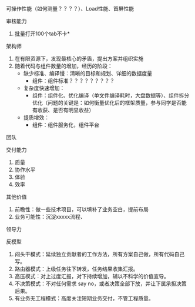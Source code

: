



可操作性能（如何测量？？？？）、Load性能、首屏性能





审核能力

1. 批量打开100个tab不卡*

架构师

1. 在有限资源下，发现最核心的矛盾，提出方案并组织实施
2. 随着代码与组件数量的增加，经历的阶段：
   - 缺少标准、编译慢：清晰的目标和规划、详细的数据度量
     - 组件：组件标准？？？？？？？？？
   - 复杂度快速增加：
     - 组件：组件化、优化编译（单文件编译耗时，大盘数据等）、组件拆分优化（问题的关键是：如何衡量优化后的框架质量，参与同学是否能有收获、是否有明显收益）
   - 提质增效：
     - 组件：组件服务化，组件平台



团队

交付能力

1. 质量
2. 协作水平
3. 体验
4. 效率

其他价值

1. 前瞻性：做一些技术项目，可以填补了业务空白，提前布局
2. 业务可能性：沉淀xxxxx流程、



领导力

反模型

1. 闷头干模式：延续独立贡献者的工作方法，所有方案自己做，所有代码自己写。
2. 路由器模式：上级任务往下转发，任务结果收集汇报。
3. 高压模式：对上过度汇报，对下持续增加，辅以不科学的价值宣导。
4. 不决策模式：不对任何需求 say no，或者决策全部下放，并让下属承担决策后果。
5. 有业务无工程模式：高度关注短期业务交付，不管工程质量。

























































